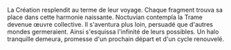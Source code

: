 La Création resplendit au terme de leur voyage.
Chaque fragment trouva sa place dans cette harmonie naissante.
Noctuvian contempla la Trame devenue œuvre collective.
Il s'aventura plus loin, persuadé que d'autres mondes germeraient.
Ainsi s'esquissa l'infinité de leurs possibles.
Un halo tranquille demeura, promesse d'un prochain départ et d'un cycle renouvelé.
